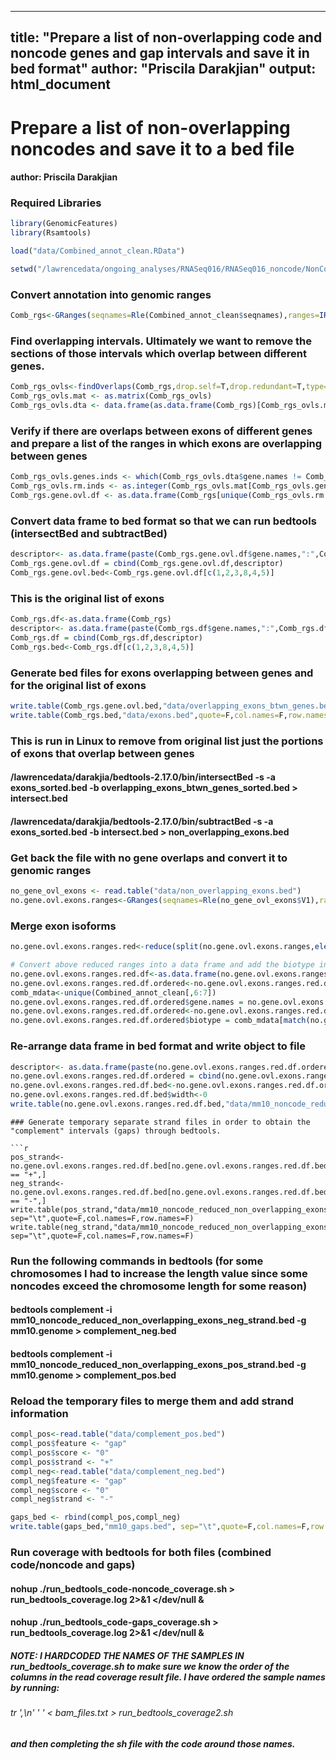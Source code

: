 
---
title: "Prepare a list of non-overlapping code and noncode genes and gap intervals and save it in bed format"
author: "Priscila Darakjian"
output: html_document
---

# Prepare a list of non-overlapping noncodes and save it to a bed file
#### author: Priscila Darakjian


### Required Libraries

```r
library(GenomicFeatures)
library(Rsamtools)

load("data/Combined_annot_clean.RData")

setwd("/lawrencedata/ongoing_analyses/RNASeq016/RNASeq016_noncode/NonCode_Analysis_2016")
```
### Convert annotation into genomic ranges

```r
Comb_rgs<-GRanges(seqnames=Rle(Combined_annot_clean$seqnames),ranges=IRanges(start=Combined_annot_clean$start,end=Combined_annot_clean$end),strand=Combined_annot_clean$strand,gene.names=Combined_annot_clean$gene.names,biotype=Combined_annot_clean$biotype)
```

### Find overlapping intervals. Ultimately we want to remove the sections of those intervals which overlap between different genes.

```r
Comb_rgs_ovls<-findOverlaps(Comb_rgs,drop.self=T,drop.redundant=T,type="any")
Comb_rgs_ovls.mat <- as.matrix(Comb_rgs_ovls)
Comb_rgs_ovls.dta <- data.frame(as.data.frame(Comb_rgs)[Comb_rgs_ovls.mat[,1],], as.data.frame(Comb_rgs)[Comb_rgs_ovls.mat[,2],])
```

### Verify if there are overlaps between exons of different genes and prepare a list of the ranges in which exons are overlapping between genes

```r
Comb_rgs_ovls.genes.inds <- which(Comb_rgs_ovls.dta$gene.names != Comb_rgs_ovls.dta$gene.names.1)
Comb_rgs_ovls.rm.inds <- as.integer(Comb_rgs_ovls.mat[Comb_rgs_ovls.genes.inds,])
Comb_rgs.gene.ovl.df <- as.data.frame(Comb_rgs[unique(Comb_rgs_ovls.rm.inds)])
```

### Convert data frame to bed format so that we can run bedtools (intersectBed and subtractBed)

```r
descriptor<- as.data.frame(paste(Comb_rgs.gene.ovl.df$gene.names,":",Comb_rgs.gene.ovl.df$biotype))
Comb_rgs.gene.ovl.df = cbind(Comb_rgs.gene.ovl.df,descriptor)
Comb_rgs.gene.ovl.bed<-Comb_rgs.gene.ovl.df[c(1,2,3,8,4,5)]
```

### This is the original list of exons

```r
Comb_rgs.df<-as.data.frame(Comb_rgs)
descriptor<- as.data.frame(paste(Comb_rgs.df$gene.names,":",Comb_rgs.df$biotype,sep=""))
Comb_rgs.df = cbind(Comb_rgs.df,descriptor)
Comb_rgs.bed<-Comb_rgs.df[c(1,2,3,8,4,5)]
```

### Generate bed files for exons overlapping between genes and for the original list of exons 

```r
write.table(Comb_rgs.gene.ovl.bed,"data/overlapping_exons_btwn_genes.bed",quote=F,col.names=F,row.names=F,sep="\t")
write.table(Comb_rgs.bed,"data/exons.bed",quote=F,col.names=F,row.names=F,sep="\t")
```

### This is run in Linux to remove from original list just the portions of exons that overlap between genes
#### /lawrencedata/darakjia/bedtools-2.17.0/bin/intersectBed -s -a exons_sorted.bed -b overlapping_exons_btwn_genes_sorted.bed > intersect.bed
#### /lawrencedata/darakjia/bedtools-2.17.0/bin/subtractBed -s -a exons_sorted.bed -b intersect.bed > non_overlapping_exons.bed

### Get back the file with no gene overlaps and convert it to genomic ranges

```r
no_gene_ovl_exons <- read.table("data/non_overlapping_exons.bed")
no.gene.ovl.exons.ranges<-GRanges(seqnames=Rle(no_gene_ovl_exons$V1),ranges=IRanges(start=no_gene_ovl_exons$V2,end=no_gene_ovl_exons$V3),strand=no_gene_ovl_exons$V8,gene.names=no_gene_ovl_exons$V4,biotype=no_gene_ovl_exons$V6)
```

### Merge exon isoforms

```r
no.gene.ovl.exons.ranges.red<-reduce(split(no.gene.ovl.exons.ranges,elementMetadata(no.gene.ovl.exons.ranges)$gene.names))

# Convert above reduced ranges into a data frame and add the biotype information to it
no.gene.ovl.exons.ranges.red.df<-as.data.frame(no.gene.ovl.exons.ranges.red)
no.gene.ovl.exons.ranges.red.df.ordered<-no.gene.ovl.exons.ranges.red.df[order(no.gene.ovl.exons.ranges.red.df$strand,no.gene.ovl.exons.ranges.red.df$seqnames,no.gene.ovl.exons.ranges.red.df$start),]
comb_mdata<-unique(Combined_annot_clean[,6:7])
no.gene.ovl.exons.ranges.red.df.ordered$gene.names = no.gene.ovl.exons.ranges.red.df.ordered$group_name
no.gene.ovl.exons.ranges.red.df.ordered<-no.gene.ovl.exons.ranges.red.df.ordered[,3:8]
no.gene.ovl.exons.ranges.red.df.ordered$biotype = comb_mdata[match(no.gene.ovl.exons.ranges.red.df.ordered$gene.names, comb_mdata$gene.names),"biotype"]
```
### Re-arrange data frame in bed format and write object to file 

```r
descriptor<- as.data.frame(paste(no.gene.ovl.exons.ranges.red.df.ordered$gene.names,":",no.gene.ovl.exons.ranges.red.df.ordered$biotype,sep=""))
no.gene.ovl.exons.ranges.red.df.ordered = cbind(no.gene.ovl.exons.ranges.red.df.ordered,descriptor)
no.gene.ovl.exons.ranges.red.df.bed<-no.gene.ovl.exons.ranges.red.df.ordered[c(1,2,3,8,4,5)]
no.gene.ovl.exons.ranges.red.df.bed$width<-0
write.table(no.gene.ovl.exons.ranges.red.df.bed,"data/mm10_noncode_reduced_non_overlapping_exons.bed", sep="\t",quote=F,col.names=F,row.names=F)
```

```
### Generate temporary separate strand files in order to obtain the "complement" intervals (gaps) through bedtools.

```r
pos_strand<-no.gene.ovl.exons.ranges.red.df.bed[no.gene.ovl.exons.ranges.red.df.bed$strand == "+",]
neg_strand<-no.gene.ovl.exons.ranges.red.df.bed[no.gene.ovl.exons.ranges.red.df.bed$strand == "-",]
write.table(pos_strand,"data/mm10_noncode_reduced_non_overlapping_exons_pos_strand.bed", sep="\t",quote=F,col.names=F,row.names=F)
write.table(neg_strand,"data/mm10_noncode_reduced_non_overlapping_exons_neg_strand.bed", sep="\t",quote=F,col.names=F,row.names=F)
```
### Run the following commands in bedtools (for some chromosomes I had to increase the length value since some noncodes exceed the chromosome length for some reason)
#### bedtools complement -i mm10_noncode_reduced_non_overlapping_exons_neg_strand.bed -g mm10.genome > complement_neg.bed
#### bedtools complement -i mm10_noncode_reduced_non_overlapping_exons_pos_strand.bed -g mm10.genome > complement_pos.bed

### Reload the temporary files to merge them and add strand information

```r
compl_pos<-read.table("data/complement_pos.bed")
compl_pos$feature <- "gap"
compl_pos$score <- "0"
compl_pos$strand <- "+"
compl_neg<-read.table("data/complement_neg.bed")
compl_neg$feature <- "gap"
compl_neg$score <- "0"
compl_neg$strand <- "-"

gaps_bed <- rbind(compl_pos,compl_neg)
write.table(gaps_bed,"mm10_gaps.bed", sep="\t",quote=F,col.names=F,row.names=F)
```

### Run coverage with bedtools for both files (combined code/noncode and gaps)
#### nohup ./run_bedtools_code-noncode_coverage.sh > run_bedtools_coverage.log 2>&1 </dev/null &
#### nohup ./run_bedtools_code-gaps_coverage.sh > run_bedtools_coverage.log 2>&1 </dev/null &
##### NOTE: I HARDCODED THE NAMES OF THE SAMPLES IN run_bedtools_coverage.sh to make sure we know the order of the columns in the read coverage result file. I have ordered the sample names by running:
###### tr ',\n' ' ' < bam_files.txt > run_bedtools_coverage2.sh 
##### and then completing the sh file with the code around those names.
